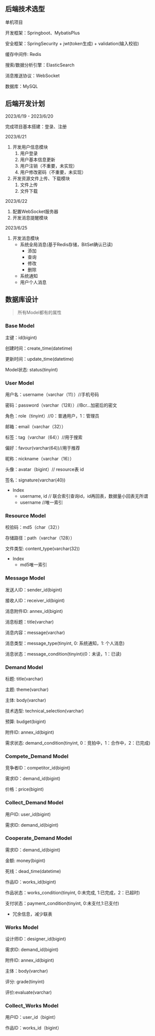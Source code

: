 ## 后端技术选型

单机项目

开发框架：Springboot、MybatisPlus

安全框架：SpringSecurity + jwt(token生成) + validation(输入校验)

缓存中间件: Redis

搜索/数据分析引擎：ElasticSearch

消息推送协议：WebSocket

数据库：MySQL



## 后端开发计划

2023/6/19 - 2023/6/20

完成项目基本搭建：登录、注册

2023/6/21

1. 开发用户信息模块
   1. 用户登录
   2. 用户基本信息更新
   3. 用户注销（不重要，未实现）
   4. 用户修改密码（不重要，未实现）
2. 开发资源文件上传、下载模块
   1. 文件上传
   2. 文件下载

2023/6/22

1. 配置WebSocket服务器
2. 开发消息提醒模块

2023/6/25
1. 开发消息模块
   * 系统全局消息(基于Redis存储，BitSet确认已读)
     * 添加
     * 查询
     * 修改
     * 删除
   * 系统通知
   * 用户个人消息

## 数据库设计

>  所有Model都有的属性

### Base Model

主键：id(bigint)

创建时间：create_time(datetime)

更新时间：update_time(datetime)

Model状态: status(tinyint)

 

### User Model

用户名：username（varchar（11））//手机号码

密码：password（varchar（128））//Bcr...加密后的密文

角色：role（tinyint）//0：普通用户，1：管理员

邮箱：email（varchar（32））

标签：tag（varchar（64））//用于搜索

偏好：favour(varchar(64))//用于推荐

昵称：nickname（varchar（16））

头像：avatar（bigint）// resource表 id

签名：signature(varchar(40))



* Index
  * username, id // 联合索引查询id，id再回表，数据量小回表无所谓
  * username //唯一索引



### Resource Model

校验码：md5（char（32））

存储路径：path（varchar（128））

文件类型: content_type(varchar(32))

* Index
  * md5唯一索引



### Message Model

发送人ID：sender_id(bigint)

接收人ID：receiver_id(bigint)

消息附件ID: annex_id(bigint)

消息标题：title(varchar)

消息内容：message(varchar)

消息类型：message_type(tinyint, 0: 系统通知，1: 个人消息)

消息状态：message_condition(tinyint)(0：未读，1：已读)



### Demand Model

标题: title(varchar)

主题: theme(varchar)

主体: body(varchar)

技术选型: technical_selection(varchar)

预算: budget(bigint)

附件ID: annex_id(bigint)

需求状态: demand_condition(tinyint, 0：竞拍中，1：合作中，2：已完成)



### Compete_Demand Model

竞争者ID：competitor_id(bigint)

需求ID：demand_id(bigint)

价格：price(bigint)



### Collect_Demand Model

用户ID: user_id(bigint)

需求ID: demand_id(bigint)



### Cooperate_Demand Model

需求ID：demand_id(bigint)

金额: money(bigint)

死线：dead_time(datetime)

作品ID：works_id(bigint)

作品状态：works_condition(tinyint, 0:未完成, 1:已完成，2：已超时)

支付状态：payment_condition(tinyint, 0:未支付,1:已支付)

* 冗余信息，减少联表



### Works Model

设计师ID：designer_id(bigint)

需求ID: demand_id(bigint)

附件ID: annex_id(bigint)

主体：body(varchar)

评分: grade(tinyint)

评价:evaluate(varchar)



### Collect_Works Model

用户ID：user_id（bigint）

作品ID：works_id（bigint）



